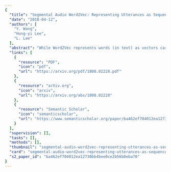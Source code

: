 ```yaml
---
{
  "title": "Segmental Audio Word2Vec: Representing Utterances as Sequences of Vectors with Applications in Spoken Term Detection",
  "date": "2018-04-12",
  "authors": [
    "Y. Wang",
    "Hung-yi Lee",
    "L. Lee"
  ],
  "abstract": "While Word2Vec represents words (in text) as vectors carrying semantic information, audio Word2Vec was shown to be able to represent signal segments of spoken words as vectors carrying phonetic structure information. Audio Word2Vec can be trained in an unsupervised way from an unlabeled corpus, except the word boundaries are needed. In this paper, we extend audio Word2Vec from word-level to utterance-level by proposing a new segmental audio Word2Vec, in which unsupervised spoken word boundary segmentation and audio Word2Vec are jointly learned and mutually enhanced, so an utterance can be directly represented as a sequence of vectors carrying phonetic structure information. This is achieved by a segmental sequence-to-sequence autoencoder (SSAE), in which a segmentation gate trained with reinforcement learning is inserted in the encoder. Experiments on English, Czech, French and German show very good performance in both unsupervised spoken word segmentation and spoken term detection applications (significantly better than frame-based DTW).",
  "links": [
    {
      "resource": "PDF",
      "icon": "pdf",
      "url": "https://arxiv.org/pdf/1808.02228.pdf"
    },
    {
      "resource": "arXiv.org",
      "icon": "arxiv",
      "url": "https://arxiv.org/abs/1808.02228"
    },
    {
      "resource": "Semantic Scholar",
      "icon": "semanticscholar",
      "url": "https://www.semanticscholar.org/paper/ba462ef704012ea12730bb4bee0ce2b56b0eba70"
    }
  ],
  "supervision": [],
  "tasks": [],
  "methods": [],
  "thumbnail": "segmental-audio-word2vec-representing-utterances-as-sequences-of-vectors-with-applications-in-spoken-term-detection-thumb.jpg",
  "card": "segmental-audio-word2vec-representing-utterances-as-sequences-of-vectors-with-applications-in-spoken-term-detection-card.jpg",
  "s2_paper_id": "ba462ef704012ea12730bb4bee0ce2b56b0eba70"
}
---
```


